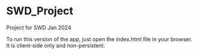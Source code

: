 # SWD_Project
Project for SWD Jan 2024

To run this version of the app, just open the index.html file in your browser. It is client-side only and non-persistent.
